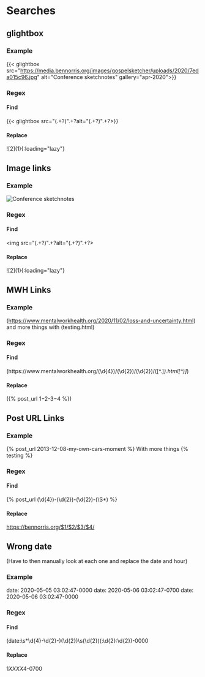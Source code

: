 # Searches

## glightbox

### Example
{{< glightbox src="https://media.bennorris.org/images/gospelsketcher/uploads/2020/7eda015c96.jpg" alt="Conference sketchnotes" gallery="apr-2020">}}

### Regex
#### Find
\{\{< glightbox src="(.+?)".+?alt="(.+?)".+?>\}\}

#### Replace
![$2]($1){:loading="lazy"}


## Image links

### Example
<img src="https://media.bennorris.org/images/gospelsketcher/uploads/2020/7eda015c96.jpg" alt="Conference sketchnotes" />

### Regex
#### Find
<img src="(.+?)".+?alt="(.+?)".+?>

#### Replace
![$2]($1){:loading="lazy"}


## MWH Links

### Example
(https://www.mentalworkhealth.org/2020/11/02/loss-and-uncertainty.html) and more things with (testing.html)

### Regex
#### Find
\(https://www\.mentalworkhealth\.org/(\d{4})/(\d{2})/(\d{2})/([^.]*)\.html[^)]*\)

#### Replace
({% post_url $1-$2-$3-$4 %})


## Post URL Links

### Example
{% post_url 2013-12-08-my-own-cars-moment %} With more things {% testing %}

### Regex
#### Find
\{% post_url (\d{4})-(\d{2})-(\d{2})-(\S*) %\}

#### Replace
https://bennorris.org/$1/$2/$3/$4/


## Wrong date

(Have to then manually look at each one and replace the date and hour)

### Example
date:       2020-05-05 03:02:47-0000
date: 2020-05-06 03:02:47-0700
date: 2020-05-06 03:02:47-0000

### Regex
#### Find
(date:\s*\d{4}-\d{2}-)(\d{2})\s(\d{2})(:\d{2}:\d{2})-0000

#### Replace
$1XX XX$4-0700

